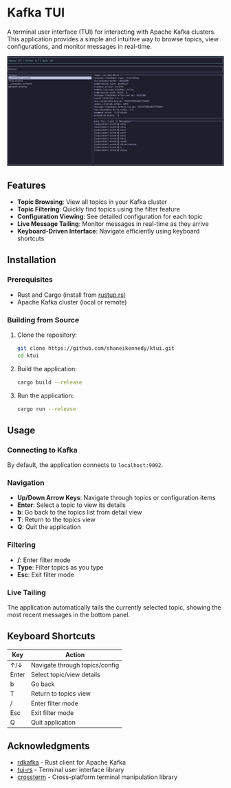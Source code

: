 # Kafka TUI

A terminal user interface (TUI) for interacting with Apache Kafka clusters. This application provides a simple and intuitive way to browse topics, view configurations, and monitor messages in real-time.

![Kafka TUI Screenshot](screenshot.png)

## Features

- **Topic Browsing**: View all topics in your Kafka cluster
- **Topic Filtering**: Quickly find topics using the filter feature
- **Configuration Viewing**: See detailed configuration for each topic
- **Live Message Tailing**: Monitor messages in real-time as they arrive
- **Keyboard-Driven Interface**: Navigate efficiently using keyboard shortcuts

## Installation

### Prerequisites

- Rust and Cargo (install from [rustup.rs](https://rustup.rs/))
- Apache Kafka cluster (local or remote)

### Building from Source

1. Clone the repository:

   ```bash
   git clone https://github.com/shaneikennedy/ktui.git
   cd ktui
   ```

2. Build the application:

   ```bash
   cargo build --release
   ```

3. Run the application:
   ```bash
   cargo run --release
   ```

## Usage

### Connecting to Kafka

By default, the application connects to `localhost:9092`.

### Navigation

- **Up/Down Arrow Keys**: Navigate through topics or configuration items
- **Enter**: Select a topic to view its details
- **b**: Go back to the topics list from detail view
- **T**: Return to the topics view
- **Q**: Quit the application

### Filtering

- **/**: Enter filter mode
- **Type**: Filter topics as you type
- **Esc**: Exit filter mode

### Live Tailing

The application automatically tails the currently selected topic, showing the most recent messages in the bottom panel.

## Keyboard Shortcuts

| Key   | Action                         |
| ----- | ------------------------------ |
| ↑/↓   | Navigate through topics/config |
| Enter | Select topic/view details      |
| b     | Go back                        |
| T     | Return to topics view          |
| /     | Enter filter mode              |
| Esc   | Exit filter mode               |
| Q     | Quit application               |

## Acknowledgments

- [rdkafka](https://github.com/fede1024/rust-rdkafka) - Rust client for Apache Kafka
- [tui-rs](https://github.com/fdehau/tui-rs) - Terminal user interface library
- [crossterm](https://github.com/crossterm-rs/crossterm) - Cross-platform terminal manipulation library

